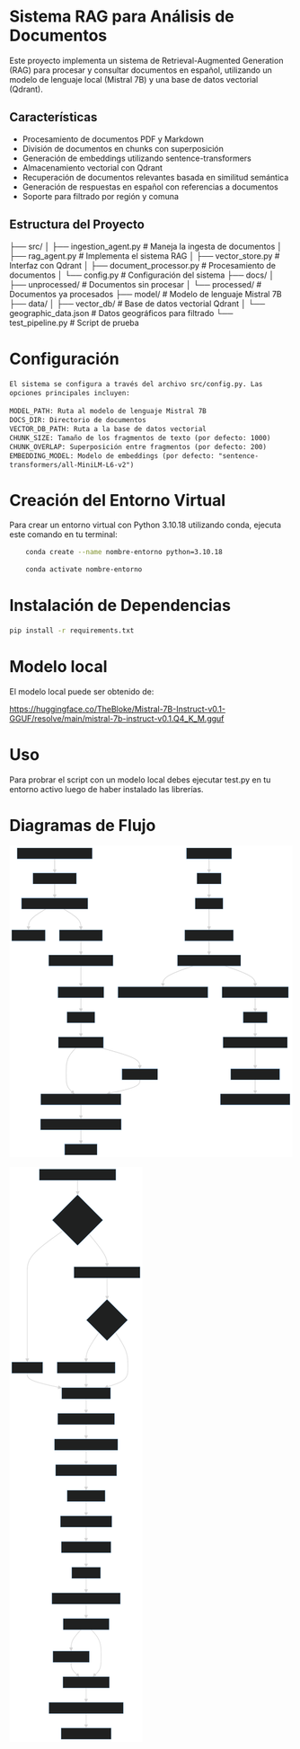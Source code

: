 # Sistema RAG para Análisis de Documentos

Este proyecto implementa un sistema de Retrieval-Augmented Generation (RAG) para procesar y consultar documentos en español, utilizando un modelo de lenguaje local (Mistral 7B) y una base de datos vectorial (Qdrant).

## Características

- Procesamiento de documentos PDF y Markdown
- División de documentos en chunks con superposición
- Generación de embeddings utilizando sentence-transformers
- Almacenamiento vectorial con Qdrant
- Recuperación de documentos relevantes basada en similitud semántica
- Generación de respuestas en español con referencias a documentos
- Soporte para filtrado por región y comuna

## Estructura del Proyecto
├── src/
│ ├── ingestion_agent.py # Maneja la ingesta de documentos
│ ├── rag_agent.py # Implementa el sistema RAG
│ ├── vector_store.py # Interfaz con Qdrant
│ ├── document_processor.py # Procesamiento de documentos
│ └── config.py # Configuración del sistema
├── docs/
│ ├── unprocessed/ # Documentos sin procesar
│ └── processed/ # Documentos ya procesados
├── model/ # Modelo de lenguaje Mistral 7B
├── data/
│ ├── vector_db/ # Base de datos vectorial Qdrant
│ └── geographic_data.json # Datos geográficos para filtrado
└── test_pipeline.py # Script de prueba



# Configuración
    El sistema se configura a través del archivo src/config.py. Las opciones principales incluyen:

    MODEL_PATH: Ruta al modelo de lenguaje Mistral 7B
    DOCS_DIR: Directorio de documentos
    VECTOR_DB_PATH: Ruta a la base de datos vectorial
    CHUNK_SIZE: Tamaño de los fragmentos de texto (por defecto: 1000)
    CHUNK_OVERLAP: Superposición entre fragmentos (por defecto: 200)
    EMBEDDING_MODEL: Modelo de embeddings (por defecto: "sentence-transformers/all-MiniLM-L6-v2")


# Creación del Entorno Virtual
Para crear un entorno virtual con Python 3.10.18 utilizando conda, ejecuta este comando en tu terminal:

```bash 
    conda create --name nombre-entorno python=3.10.18
```

```bash 
    conda activate nombre-entorno
```


# Instalación de Dependencias
``` bash 
pip install -r requirements.txt
```



# Modelo local 

El modelo local puede ser obtenido de: 

https://huggingface.co/TheBloke/Mistral-7B-Instruct-v0.1-GGUF/resolve/main/mistral-7b-instruct-v0.1.Q4_K_M.gguf




# Uso
Para probrar el script con un modelo local debes ejecutar test.py en tu entorno activo luego de haber instalado las librerías.

# Diagramas de Flujo


![Diagrama de Flujo del Sistema](diagram.svg)


![Diagrama de Flujo Detallado del Procesamiento de Documentos](diagram2.svg)
